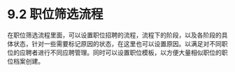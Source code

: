 # 9.2 职位筛选流程

在职位筛选流程里面，可以设置职位招聘的流程，流程下的阶段，以及各阶段的具体状态，针对一些需要标记原因的状态，在这里也可以设置原因。以满足对不同职位的应聘者进行不同应聘管理。同时可以设置职位模板，以方便大量相似职位的职位档案创建。